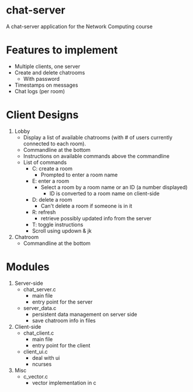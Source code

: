 # chat-server
A chat-server application for the Network Computing course


# Features to implement
* Multiple clients, one server
* Create and delete chatrooms
    * With password
* Timestamps on messages
* Chat logs (per room)

# Client Designs
1. Lobby
    * Display a list of available chatrooms (with # of users currently connected to each room). 
    * Commandline at the bottom
    * Instructions on available commands above the commandline
    * List of commands
        * C: create a room
            * Prompted to enter a room name
        * E: enter a room
            * Select a room by a room name or an ID (a number displayed)
                * ID is converted to a room name on client-side
        * D: delete a room
            * Can't delete a room if someone is in it
        * R: refresh
            * retrieve possibly updated info from the server
        * T: toggle instructions
        * Scroll using updown & jk
2. Chatroom
    * Commandline at the bottom 

# Modules
1. Server-side
    * chat\_server.c 
        * main file
        * entry point for the server
    * server\_data.c 
        * persistent data management on server side
        * save chatroom info in files 
2. Client-side
    * chat\_client.c
        * main file
        * entry point for the client
    * client\_ui.c
        * deal with ui
        * ncurses
3. Misc
    * c\_vector.c
        * vector implementation in c
